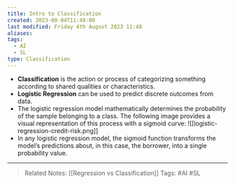 ```yaml
---
title: Intro to Classification
created: 2023-08-04T11:49:00
last modified: Friday 4th August 2023 11:48
aliases: 
tags:
  - AI
  - SL
type: Classification
---
```

- **Classification** is the action or process of categorizing something according to shared qualities or characteristics.
- **Logistic Regression** can be used to predict discrete outcomes from data.
- The logistic regression model mathematically determines the probability of the sample belonging to a class. The following image provides a visual representation of this process with a sigmoid curve:
![[logistic-regression-credit-risk.png]]
- In any logistic regression model, the sigmoid function transforms the model’s predictions about, in this case, the borrower, into a single probability value.
---
>Related Notes: [[Regression vs Classification]]
>Tags: #AI #SL 
